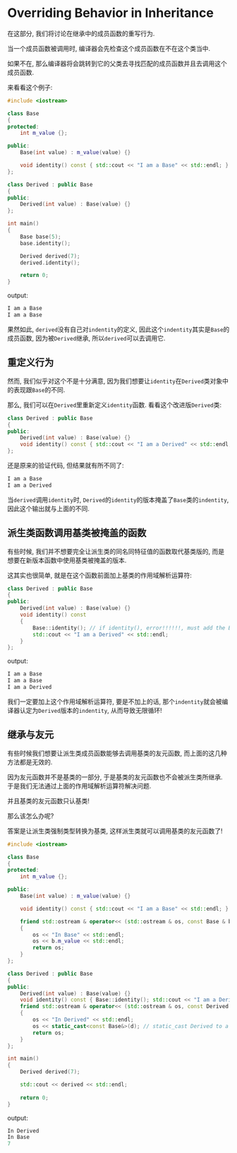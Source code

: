 # Overriding Behavior in Inheritance

在这部分, 我们将讨论在继承中的成员函数的重写行为.

当一个成员函数被调用时, 编译器会先检查这个成员函数在不在这个类当中.

如果不在, 那么编译器将会跳转到它的父类去寻找匹配的成员函数并且去调用这个成员函数.

来看看这个例子:
```cpp
#include <iostream>

class Base
{
protected:
    int m_value {};

public:
    Base(int value) : m_value(value) {}

    void identity() const { std::cout << "I am a Base" << std::endl; }
};

class Derived : public Base
{
public:
    Derived(int value) : Base(value) {}
};

int main()
{
    Base base(5);
    base.identity();

    Derived derived(7);
    derived.identity();

    return 0;
}
```
output:
```cpp
I am a Base
I am a Base
```
果然如此, `derived`没有自己对`indentity`的定义, 因此这个`indentity`其实是`Base`的成员函数, 因为被`Derived`继承, 所以`derived`可以去调用它.

## 重定义行为
然而, 我们似乎对这个不是十分满意, 因为我们想要让`identity`在`Derived`类对象中的表现跟`Base`的不同.

那么, 我们可以在`Derived`里重新定义`identity`函数.
看看这个改进版`Derived`类:
```cpp
class Derived : public Base
{
public:
    Derived(int value) : Base(value) {}
    void identity() const { std::cout << "I am a Derived" << std::endl; }
};
```
还是原来的验证代码, 但结果就有所不同了:
```cpp
I am a Base
I am a Derived
```
当`derived`调用`identity`时, `Derived`的`identity`的版本掩盖了`Base`类的`indentity`, 因此这个输出就与上面的不同.

## 派生类函数调用基类被掩盖的函数
有些时候, 我们并不想要完全让派生类的同名同特征值的函数取代基类版的, 而是想要在新版本函数中使用基类被掩盖的版本.

这其实也很简单, 就是在这个函数前面加上基类的作用域解析运算符:
```cpp
class Derived : public Base
{
public:
    Derived(int value) : Base(value) {}
    void identity() const 
    { 
        Base::identity(); // if identity(), error!!!!!!, must add the Base:: before it. 
        std::cout << "I am a Derived" << std::endl; 
    }
};
```
output:
```cpp
I am a Base
I am a Base
I am a Derived
```
我们一定要加上这个作用域解析运算符, 要是不加上的话, 那个`indentity`就会被编译器认定为`Derived`版本的`indentity`, 从而导致无限循环!

## 继承与友元
有些时候我们想要让派生类成员函数能够去调用基类的友元函数, 而上面的这几种方法都是无效的.

因为友元函数并不是基类的一部分, 于是基类的友元函数也不会被派生类所继承.
于是我们无法通过上面的作用域解析运算符解决问题.

并且基类的友元函数只认基类!

那么该怎么办呢?

答案是让派生类强制类型转换为基类, 这样派生类就可以调用基类的友元函数了!
```cpp
#include <iostream>

class Base
{
protected:
    int m_value {};

public:
    Base(int value) : m_value(value) {}

    void identity() const { std::cout << "I am a Base" << std::endl; }

    friend std::ostream & operator<< (std::ostream & os, const Base & b)
    {
        os << "In Base" << std::endl;
        os << b.m_value << std::endl;
        return os;
    }
};

class Derived : public Base
{
public:
    Derived(int value) : Base(value) {}
    void identity() const { Base::identity(); std::cout << "I am a Derived" << std::endl; }
    friend std::ostream & operator<< (std::ostream & os, const Derived & d)
    {
        os << "In Derived" << std::endl;
        os << static_cast<const Base&>(d); // static_cast Derived to a Base object, so we call the right version of operator<<
        return os;
    }
};

int main()
{
    Derived derived(7);

    std::cout << derived << std::endl;
    
    return 0;
}
```
output:
```cpp
In Derived
In Base
7

```
